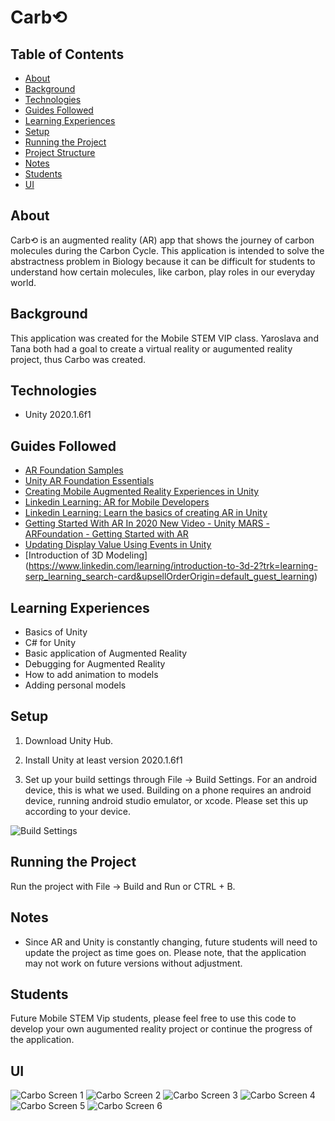 # Carb⟲

## Table of Contents

* [About](#about)
* [Background](#background)
* [Technologies](#technologies)
* [Guides Followed](#guides-followed)
* [Learning Experiences](#learning-experiences)
* [Setup](#setup)
* [Running the Project](#running-the-project)
* [Project Structure](#project-structure)
* [Notes](#notes)
* [Students](#students)
* [UI](#ui)

## About

Carb⟲ is an augmented reality (AR) app that shows the journey of carbon molecules during the Carbon Cycle. This application is intended to solve the abstractness problem in Biology because it can be difficult for students to understand how certain molecules, like carbon, play roles in our everyday world. 

## Background

This application was created for the Mobile STEM VIP class. Yaroslava and Tana both had a goal to create a virtual reality or augumented reality project, thus Carbo was created. 

## Technologies

* Unity 2020.1.6f1

## Guides Followed

* [AR Foundation Samples](https://github.com/Unity-Technologies/arfoundation-samples)
* [Unity AR Foundation Essentials](https://github.com/dilmerv/UnityARFoundationEssentials)
* [Creating Mobile Augmented Reality Experiences in Unity](https://programminghistorian.org/en/lessons/creating-mobile-augmented-reality-experiences-in-unity#xcode)
* [Linkedin Learning: AR for Mobile Developers](https://www.linkedin.com/learning/ar-for-mobile-developers/welcome?u=2163426)
* [Linkedin Learning: Learn the basics of creating AR in Unity](https://www.linkedin.com/learning/unity-ar-visualization-01-basic-concepts/learn-the-basics-of-creating-ar-in-unity?u=2163426)
* [Getting Started With AR In 2020 New Video - Unity MARS - ARFoundation - Getting Started with AR](https://www.youtube.com/watch?v=vdirZZt0HTg)
* [Updating Display Value Using Events in Unity](https://www.youtube.com/watch?v=jS2zpYLZZ9w&list=LL&index=3&t=4s)
* [Introduction of 3D Modeling] (https://www.linkedin.com/learning/introduction-to-3d-2?trk=learning-serp_learning_search-card&upsellOrderOrigin=default_guest_learning)

## Learning Experiences

* Basics of Unity
* C# for Unity
* Basic application of Augmented Reality 
* Debugging for Augmented Reality
* How to add animation to models
* Adding personal models

## Setup

1. Download Unity Hub.

2. Install Unity at least version 2020.1.6f1

3. Set up your build settings through File -> Build Settings. For an android device, this is what we used. Building on a phone requires an android device, running android studio emulator, or xcode. Please set this up according to your device.

![Build Settings](https://github.com/Mobile-STEM/Carbo/blob/main/Assets/Images/BuildSettingsAndroid.PNG?raw=true "Build Settings Window")

## Running the Project

Run the project with File -> Build and Run or CTRL + B.

## Notes
* Since AR and Unity is constantly changing, future students will need to update the project as time goes on. Please note, that the application may not work on future versions without adjustment.

## Students

Future Mobile STEM Vip students, please feel free to use this code to develop your own augumented reality project or continue the progress of the application. 

## UI
![Carbo Screen 1](https://github.com/Mobile-STEM/Carbo/blob/main/Assets/Images/CarboPage1.PNG?raw=true "Carbo Screen 1")
![Carbo Screen 2](https://github.com/Mobile-STEM/Carbo/blob/main/Assets/Images/CarboPage2.PNG?raw=true "Carbo Screen 2")
![Carbo Screen 3](https://github.com/Mobile-STEM/Carbo/blob/main/Assets/Images/CarboPage3.PNG?raw=true "Carbo Screen 3")
![Carbo Screen 4](https://github.com/Mobile-STEM/Carbo/blob/main/Assets/Images/CarboPage4.PNG?raw=true "Carbo Screen 4")
![Carbo Screen 5](https://github.com/Mobile-STEM/Carbo/blob/main/Assets/Images/CarboPage5.PNG?raw=true "Carbo Screen 5")
![Carbo Screen 6](https://github.com/Mobile-STEM/Carbo/blob/main/Assets/Images/CarboPage6.PNG?raw=true "Carbo Screen 6")
